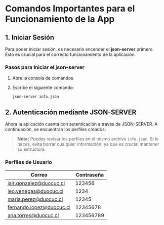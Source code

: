 # Comandos Importantes para el Funcionamiento de la App

## 1. Iniciar Sesión

Para poder iniciar sesión, es necesario encender el **json-server** primero. Esto es crucial para el correcto funcionamiento de la aplicación. 

### Pasos para Iniciar el json-server

1. Abre la consola de comandos.
2. Escribe el siguiente comando:

   ```bash
   json-server info.json
## 2. Autenticación mediante JSON-SERVER

Ahora la aplicación cuenta con autenticación a través de JSON-SERVER. A continuación, se encuentran los perfiles creados:

> **Nota:** Puedes revisar los perfiles en el mismo archivo `info.json`. Si lo haces, evita borrar cualquier información, ya que es crucial mantener su estructura.

### Perfiles de Usuario

| **Correo**                       | **Contraseña** |
|----------------------------------|-----------------|
| jair.gonzalez@duocuc.cl         | 123456          |
| leo.venegas@duocuc.cl           | 1234            |
| maria.perez@duocuc.cl           | 12345           |
| fernando.lopez@duocuc.cl        | 12345678        |
| ana.torres@duocuc.cl            | 123456789       |

